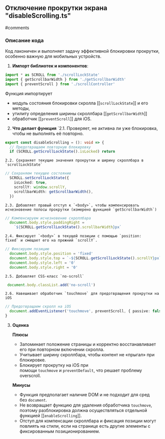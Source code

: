 ## Отключение прокрутки экрана **"disableScrolling.ts"**
#comments 

### **Описание кода**

Код лаконичен и выполняет задачу эффективной блокировки прокрутки, особенно важную для мобильных устройств.

1. **Импорт библиотек и компонентов**:
```ts
import * as SCROLL from './scrollLockState'
import { getScrollbarWidth } from './getScrollbarWidth'
import { preventScroll } from './scrollController'
```
Функция импортирует
- модуль состояния блокировки скролла [[`scrollLockState`]] и его методы, 
- утилиту определения ширины скроллбара [[`getScrollbarWidth`]]
- обработчик [[`preventScroll`]] для iOS.

2. **Что делает функция**
	`2.1. Проверяет, не активна ли уже блокировка, чтобы не выполнять её повторно.
```ts
export const disableScrolling = (): void => {
  // Предотвращаем повторную блокировку
  if (SCROLL.getScrollLockState().isLocked) return
```
	2.2. Сохраняет текущие значения прокрутки и ширину скроллбара в `scrollLockState`	
```ts
// Сохраняем текущее состояние
  SCROLL.setScrollLockState({
    isLocked: true,
    scrollY: window.scrollY,
    scrollbarWidth: getScrollbarWidth(),
  })
```
	2.3. Добавляет правый отступ к `<body>`, чтобы компенсировать исчезновение полосы прокрутки (измерено функцией `getScrollbarWidth`)
```ts
// Компенсируем исчезновение скроллбара
  document.body.style.paddingRight =
    `${SCROLL.getScrollLockState().scrollbarWidth}px`
```
	2.4. Фиксирует `<body>` в текущей позиции с помощью `position: fixed` и смещает его на прежний `scrollY`.
```ts
// Фиксируем позицию
  document.body.style.position = 'fixed'
  document.body.style.top = `-${SCROLL.getScrollLockState().scrollY}px`
  document.body.style.left = '0'
  document.body.style.right = '0'
```
	2.5. Добавляет CSS‑класс `no-scroll`
```ts
 document.body.classList.add('no-scroll')
```
	2.6. Навешивает обработчик `touchmove` для предотвращения прокрутки на iOS
```ts
// Предотвращаем скролл на iOS
  document.addEventListener('touchmove', preventScroll, { passive: false })
}
```
3.  **Оценка**

	**Плюсы**
	- Запоминает положение страницы и корректно восстанавливает его при повторном включении скролла.    
	- Учитывает ширину скроллбара, чтобы контент не «прыгал» при блокировке.    
	- Блокирует прокрутку на iOS при помощи `touchmove` и `preventDefault`, что решает проблему overscroll. 

	**Минусы**
	- Функция предполагает наличие DOM и не подходит для сред без `document`.    
	- Не возвращает функцию для удаления обработчика `touchmove`, поэтому разблокировка должна осуществляться отдельной функцией [[`enableScrolling`]].    
	- Отступ для компенсации скроллбара и фиксация позиции могут повлиять на стили, если на странице есть другие элементы с фиксированным позиционированием.
	